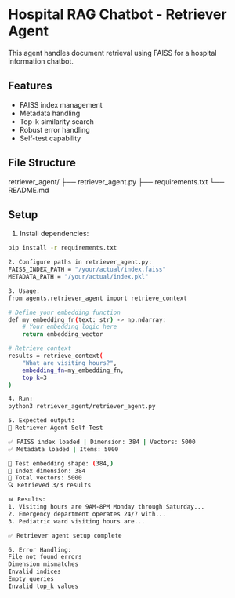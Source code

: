 # Hospital RAG Chatbot - Retriever Agent

This agent handles document retrieval using FAISS for a hospital information chatbot.

## Features
- FAISS index management
- Metadata handling
- Top-k similarity search
- Robust error handling
- Self-test capability

## File Structure
retriever_agent/
├── retriever_agent.py
├── requirements.txt
└── README.md

## Setup
1. Install dependencies:
```bash
pip install -r requirements.txt

2. Configure paths in retriever_agent.py:
FAISS_INDEX_PATH = "/your/actual/index.faiss"
METADATA_PATH = "/your/actual/index.pkl"

3. Usage:
from agents.retriever_agent import retrieve_context

# Define your embedding function
def my_embedding_fn(text: str) -> np.ndarray:
    # Your embedding logic here
    return embedding_vector

# Retrieve context
results = retrieve_context(
    "What are visiting hours?",
    embedding_fn=my_embedding_fn,
    top_k=3
)

4. Run:
python3 retriever_agent/retriever_agent.py

5. Expected output:
🏥 Retriever Agent Self-Test

✅ FAISS index loaded | Dimension: 384 | Vectors: 5000
✅ Metadata loaded | Items: 5000

🧪 Test embedding shape: (384,)
🧪 Index dimension: 384
🧪 Total vectors: 5000
🔍 Retrieved 3/3 results

📊 Results:
1. Visiting hours are 9AM-8PM Monday through Saturday...
2. Emergency department operates 24/7 with...
3. Pediatric ward visiting hours are...

✅ Retriever agent setup complete

6. Error Handling:
File not found errors
Dimension mismatches
Invalid indices
Empty queries
Invalid top_k values